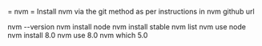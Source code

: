 = nvm =
Install nvm via the git method as per instructions in nvm github url


nvm --version
nvm install node
nvm install stable
nvm list
nvm use node
nvm install 8.0
nvm use 8.0
nvm which 5.0

